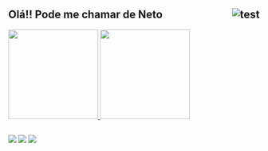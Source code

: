 ## Olá!! Pode me chamar de Neto <img align="right" alt="test" scr="https://discord.com/channels/821811445192720414/822210314003021894/877420859097223208">

 <div>
  <a href="https://github.com/EuNetu">
  <img aling="center" height="180em" src="https://github-readme-stats.vercel.app/api?username=EuNetu&show_icons=true&theme=radical&include_all_commits=true&count_private=true"/>
  <img aling="center" height="180em" src="https://github-readme-stats.vercel.app/api/top-langs/?username=EuNetu&layout=compact&langs_count=7&theme=radical"/>
</div>
  
  ## 

<div style="display: inline_block"> 
  <a href="https://www.instagram.com/_eu.neto/" target="_blank"><img src="https://img.shields.io/badge/-Instagram-%23E4405F?style=for-the-badge&logo=instagram&logoColor=white" target="_blank"></a>
  <a href = "mailto:euneto2501@gmail.com"><img src="https://img.shields.io/badge/-Gmail-%23333?style=for-the-badge&logo=gmail&logoColor=white" target="_blank"></a>
  <a href="https://www.linkedin.com/in/euclides-neto-b467ab19b/" target="_blank"><img src="https://img.shields.io/badge/-LinkedIn-%230077B5?style=for-the-badge&logo=linkedin&logoColor=white" target="_blank"></a>
</div>
